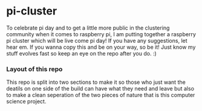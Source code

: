 # pi-cluster

To celebrate pi day and to get a little more public in the clustering community when it comes to raspberry pi, I am putting together a raspberry pi cluster which will be live come pi day! If you have any suggestions, let hear em. If you wanna copy this and be on your way, so be it! Just know my stuff evolves fast so keep an eye on the repo after you do. :)

### Layout of this repo

This repo is split into two sections to make it so those who just want the deatils on one side of the build can have what they need and leave but also to make a clean seperation of the two pieces of nature that is this computer science project.
